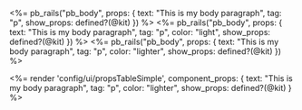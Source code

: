 <%= pb_rails("pb_body", props: { text: "This is my body paragraph", tag: "p", show_props: defined?(@kit) }) %>
<%= pb_rails("pb_body", props: { text: "This is my body paragraph", tag: "p", color: "light", show_props: defined?(@kit) }) %>
<%= pb_rails("pb_body", props: { text: "This is my body paragraph", tag: "p", color: "lighter", show_props: defined?(@kit) }) %>

<%= render 'config/ui/propsTableSimple',
    component_props: {
        text: "This is my body paragraph",
        tag: "p",
        color: "lighter",
        show_props: defined?(@kit) } %>
